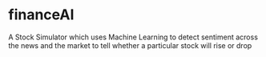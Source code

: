 # financeAI
A Stock Simulator which uses Machine Learning to detect sentiment across the news and the market to tell whether a particular stock will rise or drop
